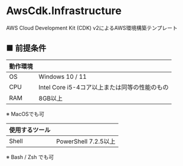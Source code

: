 # AwsCdk.Infrastructure
AWS Cloud Development Kit (CDK) v2によるAWS環境構築テンプレート

## ■ 前提条件

| 動作環境 |  |
| --- | --- |
| OS | Windows 10 / 11  |
| CPU  | Intel Core i5-4コア以上または同等の性能のもの  |
| RAM | 8GB以上 |

※ MacOSでも可

| 使用するツール |  |
| --- | --- |
| Shell | PowerShell 7.2.5以上 |

※ Bash / Zsh でも可

